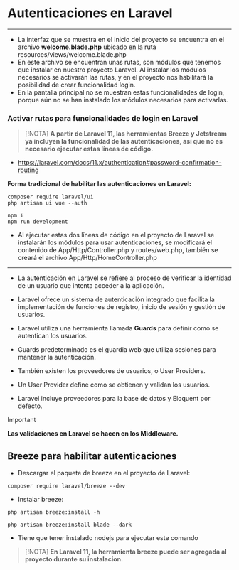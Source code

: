 
# Autenticaciones en Laravel
-------------

- La interfaz que se muestra en el inicio del proyecto se encuentra en el archivo **welcome.blade.php** ubicado en la ruta resources/views/welcome.blade.php
- En este archivo se encuentran unas rutas, son módulos que tenemos que instalar en nuestro proyecto Laravel. Al instalar los módulos necesarios se activarán las rutas, y en el proyecto nos habilitará la posibilidad de crear funcionalidad login.
- En la pantalla principal no se muestran estas funcionalidades de login, porque aún no se han instalado los módulos necesarios para activarlas.

### Activar rutas para funcionalidades de login en Laravel

> [!NOTA]
> **A partir de Laravel 11, las herramientas Breeze y Jetstream ya incluyen la funcionalidad de las autenticaciones, así que no es necesario ejecutar estas líneas de código.**

 - https://laravel.com/docs/11.x/authentication#password-confirmation-routing

**Forma tradicional de habilitar las autenticaciones en Laravel:**

```
composer require laravel/ui
php artisan ui vue --auth

npm i
npm run development
```

- Al ejecutar estas dos líneas de código en el proyecto de Laravel se instalarán los módulos para usar autenticaciones, se modificará el contenido de App/Http/Controller.php y routes/web.php, también se creará el archivo App/Http/HomeController.php 

-----------------------

- La autenticación en Laravel se refiere al proceso de verificar la identidad de un usuario que intenta acceder a la aplicación.
- Laravel ofrece un sistema de autenticación integrado que facilita la implementación de funciones de registro, inicio de sesión y gestión de usuarios.
- Laravel utiliza una herramienta llamada **Guards** para definir como se autentican los usuarios.
- Guards predeterminado es el guardia web que utiliza sesiones para mantener la autenticación.

- También existen los proveedores de usuarios, o User Providers.
- Un User Provider define como se obtienen y validan los usuarios.
- Laravel incluye proveedores para la base de datos y Eloquent por defecto.

> [!IMPORTANT]
> **Las validaciones en Laravel se hacen en los Middleware.**

## Breeze para habilitar autenticaciones

- Descargar el paquete de breeze en el proyecto de Laravel:

```
composer require laravel/breeze --dev 
```

- Instalar breeze:

```
php artisan breeze:install -h

php artisan breeze:install blade --dark
```

- Tiene que tener instalado nodejs para ejecutar este comando 

> [!NOTA]
> **En Laravel 11, la herramienta breeze puede ser agregada al proyecto durante su instalacion.**





























